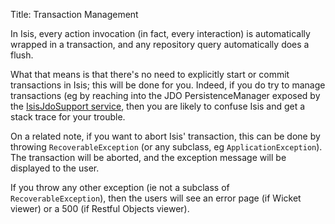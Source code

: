Title: Transaction Management

In Isis, every action invocation (in fact, every interaction) is automatically wrapped in a transaction, and any repository query automatically does a flush.

What that means is that there's no need to explicitly start or commit transactions in Isis; this will be done for you.  Indeed, if you do try to manage transactions (eg by reaching into the JDO PersistenceManager exposed by the [IsisJdoSupport service](services/isisjdosupport-service.html), then you are likely to confuse Isis and get a stack trace for your trouble.

On a related note, if you want to abort Isis' transaction, this can be done by throwing `RecoverableException` (or any subclass, eg `ApplicationException`).  The transaction will be aborted, and the exception message will be displayed to the user.

If you throw any other exception (ie not a subclass of `RecoverableException`), then the users will see an error page (if Wicket viewer) or a 500 (if Restful Objects viewer).
